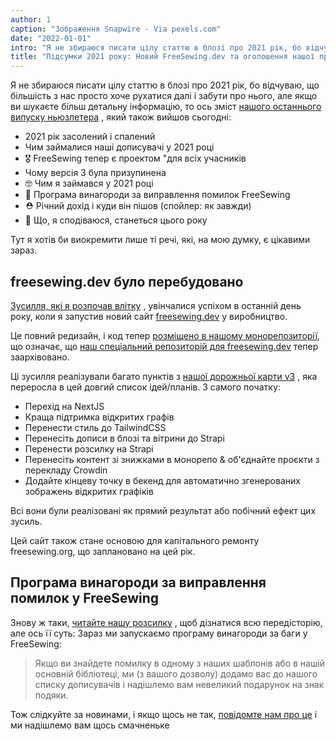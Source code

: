 ```yaml
---
author: 1
caption: "Зображення Snapwire - Via pexels.com"
date: "2022-01-01"
intro: "Я не збираюся писати цілу статтю в блозі про 2021 рік, бо відчуваю, що більшість з нас просто хоче рухатися далі і забути про нього, але якщо ви шукаєте більш детальну інформацію, то ось зміст нашого останнього випуску ньюзлетера, який також вийшов сьогодні:"
title: "Підсумки 2021 року: Новий FreeSewing.dev та оголошення нашої програми винагороди за виправлення помилок"
---
```




Я не збираюся писати цілу статтю в блозі про 2021 рік, бо відчуваю, що більшість з нас просто хоче рухатися далі і забути про нього, але якщо ви шукаєте більш детальну інформацію, то ось зміст [нашого останнього випуску ньюзлетера](/newsletter/2022q1/) , який також вийшов сьогодні:

- 2021 рік засолений і спалений
- Чим займалися наші дописувачі у 2021 році
- 🎖️ FreeSewing тепер є проектом "для всіх учасників
- Чому версія 3 була призупинена
- 🤓 Чим я займався у 2021 році
- 🐛 Програма винагороди за виправлення помилок FreeSewing
- ⛑️ Річний дохід і куди він пішов (спойлер: як завжди)
- 🤞 Що, я сподіваюся, станеться цього року

Тут я хотів би виокремити лише ті речі, які, на мою думку, є цікавими зараз.

## freesewing.dev було перебудовано

[Зусилля, які я розпочав влітку](https://freesewing.dev/blog/project-2022) , увінчалися успіхом в останній день року, коли я запустив новий сайт [freesewing.dev](https://freesewing.dev/blog/project-2022) у виробництво.

Це повний редизайн, і код тепер [розміщено в нашому монорепозиторії](https://github.com/freesewing/freesewing), що означає, що [наш спеціальний репозиторій для freesewing.dev](https://github.com/freesewing/freesewing.dev) тепер заархівовано.

Ці зусилля реалізували багато пунктів з [нашої дорожньої карти v3](https://github.com/freesewing/freesewing/discussions/1278) , яка переросла в цей довгий список ідей/планів. З самого початку:

- Перехід на NextJS
- Краща підтримка відкритих графів
- Перенести стиль до TailwindCSS
- Перенесіть дописи в блозі та вітрини до Strapi
- Перенести розсилку на Strapi
- Перенесіть контент зі знижками в монорепо & об'єднайте проєкти з перекладу Crowdin
- Додайте кінцеву точку в бекенд для автоматично згенерованих зображень відкритих графіків

Всі вони були реалізовані як прямий результат або побічний ефект цих зусиль.

Цей сайт також стане основою для капітального ремонту freesewing.org, що заплановано на цей рік.

## Програма винагороди за виправлення помилок у FreeSewing

Знову ж таки, [читайте нашу розсилку](/newsletter/2022q1/) , щоб дізнатися всю передісторію, але ось її суть: Зараз ми запускаємо програму винагороди за баги у FreeSewing:

> Якщо ви знайдете помилку в одному з наших шаблонів або в нашій основній бібліотеці, ми (з вашого дозволу) додамо вас до нашого списку дописувачів і надішлемо вам невеликий подарунок на знак подяки.

Тож слідкуйте за новинами, і якщо щось не так, [повідомте нам про це](https://discord.freesewing.org/) і ми надішлемо вам щось смачненьке
